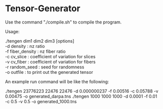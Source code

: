 # Tensor-Generator


Use the command "./compile.sh" to compile the program.

Usage: 

./tengen dim1 dim2 dim3 [options]                                                                                                                                
	-d density : nz ratio                                                                                                                                         
	-f fiber_density : nz fiber ratio                                                                                                                             
	-c cv_slice : coefficient of variation for slices                                                                                                             
	-v cv_fiber : coefficient of variation for fibers                                                                                                             
	-r random_seed : seed for randomness                                                                                                                          
	-o outfile : to print out the generated tensor

An example run command will be like the following:

./tengen 23776223 22476 22476 -d 0.000000237 -f 0.00516 -c 0.05788 -v 0.00475 -o generated_darpa.tns
./tengen 1000 1000 1000 -d 0.0001 -f 0.01 -c 0.5 -v 0.5 -o generated_1000.tns
